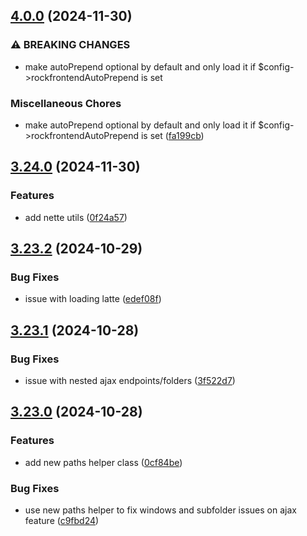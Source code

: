 ## [4.0.0](https://github.com/baumrock/RockFrontend/compare/v3.24.0...v4.0.0) (2024-11-30)


### ⚠ BREAKING CHANGES

* make autoPrepend optional by default and only load it if $config->rockfrontendAutoPrepend is set

### Miscellaneous Chores

* make autoPrepend optional by default and only load it if $config->rockfrontendAutoPrepend is set ([fa199cb](https://github.com/baumrock/RockFrontend/commit/fa199cb766d3cc652e4b0654473445c791b0926e))

## [3.24.0](https://github.com/baumrock/RockFrontend/compare/v3.23.2...v3.24.0) (2024-11-30)


### Features

* add nette utils ([0f24a57](https://github.com/baumrock/RockFrontend/commit/0f24a579c62b93bbae9942187d31dda0a09dada6))

## [3.23.2](https://github.com/baumrock/RockFrontend/compare/v3.23.1...v3.23.2) (2024-10-29)


### Bug Fixes

* issue with loading latte ([edef08f](https://github.com/baumrock/RockFrontend/commit/edef08fba71590b047bd70bf9867e86c39f0e41c))

## [3.23.1](https://github.com/baumrock/RockFrontend/compare/v3.23.0...v3.23.1) (2024-10-28)


### Bug Fixes

* issue with nested ajax endpoints/folders ([3f522d7](https://github.com/baumrock/RockFrontend/commit/3f522d7cdcc72319b16f16579d3694701126f414))

## [3.23.0](https://github.com/baumrock/RockFrontend/compare/v3.22.2...v3.23.0) (2024-10-28)


### Features

* add new paths helper class ([0cf84be](https://github.com/baumrock/RockFrontend/commit/0cf84be630050d212b334e52477d97039823de4f))


### Bug Fixes

* use new paths helper to fix windows and subfolder issues on ajax feature ([c9fbd24](https://github.com/baumrock/RockFrontend/commit/c9fbd2430e166d304cae9af943510cb8a391bcdf))

